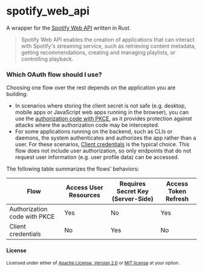 # spotify_web_api

A wrapper for the [Spotify Web API](https://developer.spotify.com/documentation/web-api) written in Rust.

> Spotify Web API enables the creation of applications that can interact with Spotify's streaming service, such as retrieving content metadata, getting recommendations, creating and managing playlists, or controlling playback.

### Which OAuth flow should I use?

Choosing one flow over the rest depends on the application you are building:

- In scenarios where storing the client secret is not safe (e.g. desktop, mobile apps or JavaScript web apps running in the browser), you can use the [authorization code with PKCE](https://developer.spotify.com/documentation/web-api/tutorials/code-pkce-flow), as it provides protection against attacks where the authorization code may be intercepted.
- For some applications running on the backend, such as CLIs or daemons, the system authenticates and authorizes the app rather than a user. For these scenarios, [Client credentials](https://developer.spotify.com/documentation/web-api/tutorials/client-credentials-flow) is the typical choice. This flow does not include user authorization, so only endpoints that do not request user information (e.g. user profile data) can be accessed.

The following table summarizes the flows' behaviors:

| Flow | Access User Resources | Requires Secret Key (Server-Side) | Access Token Refresh |
| -------- | ------- | ------- | ------- |
| Authorization code with PKCE | Yes | 	No | Yes |
| Client credentials | No | Yes | No |


#### License

<sup>
Licensed under either of <a href="LICENSE-APACHE">Apache License, Version
2.0</a> or <a href="LICENSE-MIT">MIT license</a> at your option.
</sup>
